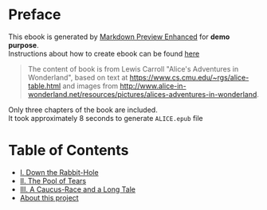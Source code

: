<!-- ebook
     title: "Alice's Adventures in Wonderland"
     cover: "http://orig10.deviantart.net/e272/f/2013/255/0/0/alice_in_wonderland_book_cover_by_pannucabaguana-d6m003p.jpg"
-->

# Preface
This ebook is generated by [Markdown Preview Enhanced](https://github.com/shd101wyy/markdown-preview-enhanced) for **demo purpose**.     
Instructions about how to create ebook can be found [here](https://github.com/shd101wyy/markdown-preview-enhanced/tree/master/docs/ebook.md)

> The content of book is from Lewis Carroll "Alice's Adventures in Wonderland", based on text at https://www.cs.cmu.edu/~rgs/alice-table.html and images from http://www.alice-in-wonderland.net/resources/pictures/alices-adventures-in-wonderland.

Only three chapters of the book are included.   
It took approximately 8 seconds to generate `ALICE.epub` file


# Table of Contents
* [I. Down the Rabbit-Hole](/contents/down-the-rabbit-hole.md)
* [II. The Pool of Tears](/contents/the-pool-of-tears.md)
* [III. A Caucus-Race and a Long Tale](/contents/a-caucus-race-and-a-long.md)
* [About this project](/contents/project-intro.md)
